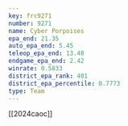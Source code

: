 ```yaml
---
key: frc9271
number: 9271
name: Cyber Porpoises
epa_end: 21.35
auto_epa_end: 5.45
teleop_epa_end: 13.48
endgame_epa_end: 2.42
winrate: 0.5833
district_epa_rank: 401
district_epa_percentile: 0.7773
type: Team
---
```

[[2024caoc]]
